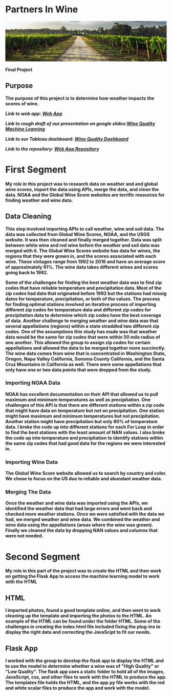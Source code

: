 # <b> Partners In Wine <b>

<p align="center">
  <img src="Vineyard-chalk-soil.jpg" width="850">
</p>

Final Project

## Purpose
The purpose of this project is to determine how weather impacts the scores of wine.


 ***Link to web app: [Web App](https://groupfive-wine.herokuapp.com/)***
 
   ***Link to rough draft of our presentation on google slides:[Wine Quality Machine Leanring](https://docs.google.com/presentation/d/1-MctTWS8TrRcArjXzD5Xvzrx4bVrTv7aOP1SWWkiZ2g/edit?usp=sharing)***

***Link to our Tableau dashboard: [Wine Quality Dashboard](https://public.tableau.com/profile/valencia.loyd2616#!/vizhome/Group_5_wine_16046307141490/PartnersinWine?publish=yes)***

***Link to the repository: [Web App Repository](https://github.com/soijebor/groupfive-wine#groupfive-wine)***


  


# First Segment
My role in this project was to research data on weather and and global wine scores, import the data using APIs, merge the data, and clean the data.  NOAA and the Global Wine Score websites are terrific resources for finding weather and wine data. 

## Data Cleaning
This step involved importing APIs to call weather, wine and soil data. The data was collected from Global Wine Scores, NOAA, and the USGS website. It was then cleaned and finally merged together. Data was split between white wine and red wine before the weather and soil data was merged with it. The Global Wine Scores website has data for wines, the regions that they were grown in, and the scores associated with each wine. These vintages range from 1992 to 2016 and have an average score of approximately 91%. 
 The wine data takes different wines and scores going back to 1992.<p>

Some of the challenges for finding the best weather data was to find zip codes that have reliable temperature and precipitation data. Most of the zip codes had data that originated before 1992 but the stations had missig dates for temperature, precipitation, or both of the values. The process for finding optimal stations involved an iterative process of importing different zip codes for temperature data and different zip codes for precipitation data to determine which zip codes have the best coverage of data. Another challenge to merging weather and wine data was that several appellations (regions) within a state straddled two different zip codes. One of the assumptions this study has made was that weather data would be the same for zip codes that were within 50 mile radius of one another. This allowed the group to assign zip codes for certain appellations and allowed the data to be merged together more succinctly. The wine data comes from wine that is concentrated in Washington State, Oregon, Napa Valley California, Sonoma County California, and the Santa Cruz Mountains in California as well. There were some appellations that only have one or two data points that were dropped from the study.<p>

### Importing NOAA Data
NOAA has excellent documentation on their API that allowed us to pull maximum and minimum temperatures as well as precipitation. One challenges of this API is that there are different stations within a zip code that might have data on temperature but not on precipitation. One station might have maximum and minimum temperatures but not precipitation. Another station might have precipitation but only 80% of temperature data. I broke the code up into different stations for each For Loop in order to find the best stations with the least amount of NAN values. I also broke the code up into temperature and precipitation to identify stations within the same zip codes that had good data for the regions we were interested in.

### Importing Wine Data
The Global Wine Score website allowed us to search by country and color. We chose to focus on the US due to reliable and abundant weather data. 

### Merging The Data
Once the weather and wine data was imported using the APIs, we identified the weather data that had large errors and went back and checked more weather stations. Once we were satisfied with the data we had, we merged weather and wine data. We combined the weather and wine data using the appellations (areas where the wine was grown). Finally we cleaned the data by dropping NAN values and columns that were not needed.

# Second Segment
My role in this part of the project was to create the HTML and then work on getting the Flask App to access the machine learning model to work with the HTML

## HTML
I imported photos, found a good template online, and then went to work cleaning up the template and importing the photos to the HTML. An example of the HTML can be found under the folder HTML. Some of the challenges in creating the index.html file included fixing the plug-ins to display the right data and correcting the JavaScipt to fit our needs.

## Flask App
I worked with the group to develop the flask app to display the HTML and to use the model to determine whether a wine was of "High Quality" or "Low Quality". The flask app uses a static folder to hold all of the images, JavaScript, css, and other files to work with the HTML to produce the app. The templates file holds the HTML, and the app.py file works with the red and white scalar files to produce the app and work with the model.
